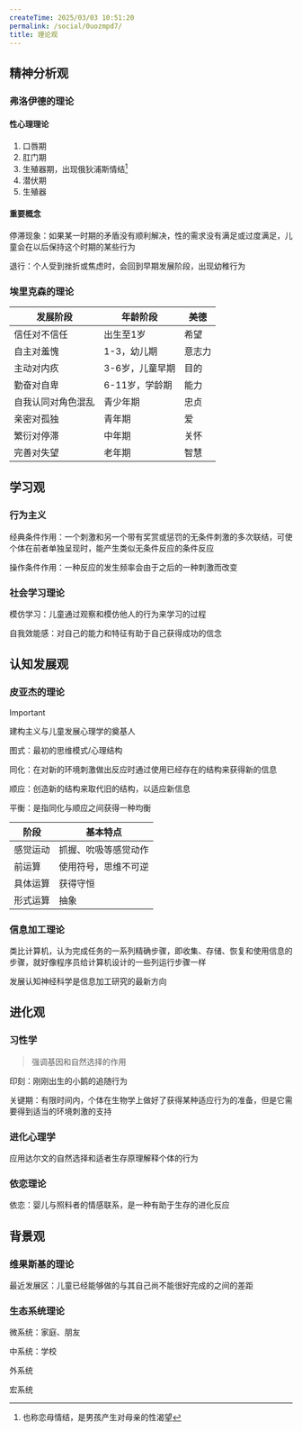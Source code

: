 ```yaml
---
createTime: 2025/03/03 10:51:20
permalink: /social/0uozmpd7/
title: 理论观
---
```


## 精神分析观

### 弗洛伊德的理论

#### 性心理理论

1. 口唇期
2. 肛门期
3. 生殖器期，出现俄狄浦斯情结[^1]
4. 潜伏期
5. 生殖器

#### 重要概念

停滞现象：如果某一时期的矛盾没有顺利解决，性的需求没有满足或过度满足，儿童会在以后保持这个时期的某些行为

退行：个人受到挫折或焦虑时，会回到早期发展阶段，出现幼稚行为

### 埃里克森的理论

| 发展阶段           | 年龄阶段        | 美德   |
| ------------------ | --------------- | ------ |
| 信任对不信任       | 出生至1岁       | 希望   |
| 自主对羞愧         | 1-3，幼儿期     | 意志力 |
| 主动对内疚         | 3-6岁，儿童早期 | 目的   |
| 勤奋对自卑         | 6-11岁，学龄期  | 能力   |
| 自我认同对角色混乱 | 青少年期        | 忠贞   |
| 亲密对孤独         | 青年期          | 爱     |
| 繁衍对停滞         | 中年期          | 关怀   |
| 完善对失望         | 老年期          | 智慧   |

## 学习观

### 行为主义

经典条件作用：一个刺激和另一个带有奖赏或惩罚的无条件刺激的多次联结，可使个体在前者单独呈现时，能产生类似无条件反应的条件反应

操作条件作用：一种反应的发生频率会由于之后的一种刺激而改变

### 社会学习理论

模仿学习：儿童通过观察和模仿他人的行为来学习的过程

自我效能感：对自己的能力和特征有助于自己获得成功的信念

## 认知发展观

### 皮亚杰的理论

> [!important]
>
> 建构主义与儿童发展心理学的奠基人

图式：最初的思维模式/心理结构

同化：在对新的环境刺激做出反应时通过使用已经存在的结构来获得新的信息

顺应：创造新的结构来取代旧的结构，以适应新信息

平衡：是指同化与顺应之间获得一种均衡

| 阶段     | 基本特点             |
| -------- | -------------------- |
| 感觉运动 | 抓握、吮吸等感觉动作 |
| 前运算   | 使用符号，思维不可逆 |
| 具体运算 | 获得守恒             |
| 形式运算 | 抽象                 |

### 信息加工理论

类比计算机，认为完成任务的一系列精确步骤，即收集、存储、恢复和使用信息的步骤，就好像程序员给计算机设计的一些列运行步骤一样

发展认知神经科学是信息加工研究的最新方向

## 进化观

### 习性学

> 强调基因和自然选择的作用

印刻：刚刚出生的小鹅的追随行为

关键期：有限时间内，个体在生物学上做好了获得某种适应行为的准备，但是它需要得到适当的环境刺激的支持

### 进化心理学

应用达尔文的自然选择和适者生存原理解释个体的行为


### 依恋理论

依恋：婴儿与照料者的情感联系，是一种有助于生存的进化反应

## 背景观

### 维果斯基的理论

最近发展区：儿童已经能够做的与其自己尚不能很好完成的之间的差距

### 生态系统理论

微系统：家庭、朋友

中系统：学校

外系统

宏系统

[^1]:也称恋母情结，是男孩产生对母亲的性渴望

